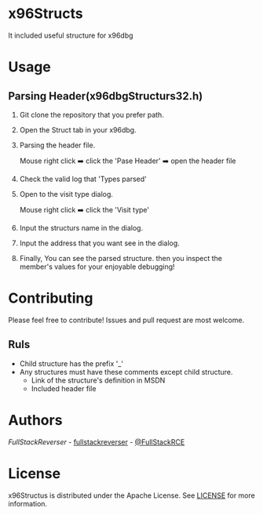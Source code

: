 # x96Structs
It included useful structure for x96dbg

# Usage
## Parsing Header(x96dbgStructurs32.h)
1. Git clone the repository that you prefer path.
2. Open the Struct tab in your x96dbg.
3. Parsing the header file.

   Mouse right click :arrow_right: click the 'Pase Header' :arrow_right: open the header file
4. Check the valid log that 'Types parsed'
5. Open to the visit type dialog.

   Mouse right click :arrow_right: click the 'Visit type'
6. Input the structurs name in the dialog.
7. Input the address that you want see in the dialog.
8. Finally, You can see the parsed structure. then you inspect the member's values for your enjoyable debugging!
# Contributing
Please feel free to contribute! Issues and pull request are most welcome.
## Ruls
- Child structure has the prefix '_'
- Any structures must have these comments except child structure.
   - Link of the structure's definition in MSDN
   - Included header file
# Authors
*FullStackReverser* - [fullstackreverser](https://github.com/fullstackreverser) - [@FullStackRCE](https://twitter.com/FullStackRCE)

# License
x96Structus is distributed under the Apache License. See [LICENSE](LICENSE) for more information.